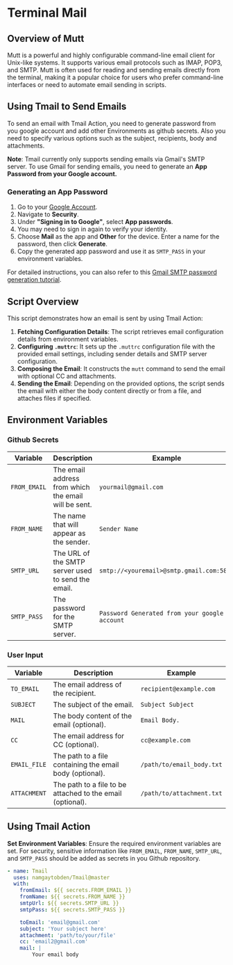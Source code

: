 # Terminal Mail

## Overview of Mutt

Mutt is a powerful and highly configurable command-line email client for Unix-like systems. It supports various email protocols such as IMAP, POP3, and SMTP. Mutt is often used for reading and sending emails directly from the terminal, making it a popular choice for users who prefer command-line interfaces or need to automate email sending in scripts.

## Using Tmail to Send Emails

To send an email with Tmail Action, you need to generate password from you google account and add other Environments as github secrets. Also you need to specify various options such as the subject, recipients, body and attachments.

**Note**: Tmail currently only supports sending emails via Gmail's SMTP server. To use Gmail for sending emails, you need to generate an **App Password from your Google account.** 

### Generating an App Password

1. Go to your [Google Account](https://myaccount.google.com/).
2. Navigate to **Security**.
3. Under **"Signing in to Google"**, select **App passwords**.
4. You may need to sign in again to verify your identity.
5. Choose **Mail** as the app and **Other** for the device. Enter a name for the password, then click **Generate**.
6. Copy the generated app password and use it as `SMTP_PASS` in your environment variables.

For detailed instructions, you can also refer to this [Gmail SMTP password generation tutorial](https://www.gmass.co/blog/gmail-smtp/).

## Script Overview

This script demonstrates how an email is sent by using Tmail Action:

1. **Fetching Configuration Details**: The script retrieves email configuration details from environment variables.
2. **Configuring `.muttrc`**: It sets up the `.muttrc` configuration file with the provided email settings, including sender details and SMTP server configuration.
3. **Composing the Email**: It constructs the `mutt` command to send the email with optional CC and attachments.
4. **Sending the Email**: Depending on the provided options, the script sends the email with either the body content directly or from a file, and attaches files if specified.

## Environment Variables

### Github Secrets
| Variable      | Description                                           | Example                                  |
|---------------|-------------------------------------------------------|------------------------------------------|
| `FROM_EMAIL`  | The email address from which the email will be sent.  | `yourmail@gmail.com`                     |
| `FROM_NAME`   | The name that will appear as the sender.              | `Sender Name`                            |
| `SMTP_URL`    | The URL of the SMTP server used to send the email.    | `smtp://<youremail>@smtp.gmail.com:587/` |
| `SMTP_PASS`   | The password for the SMTP server.                     | `Password Generated from your google account` |

### User Input
| Variable       | Description                                              | Example                        |
|----------------|----------------------------------------------------------|--------------------------------|
| `TO_EMAIL`     | The email address of the recipient.                      | `recipient@example.com`        |
| `SUBJECT`      | The subject of the email.                                | `Subject Subject`              |
| `MAIL`         | The body content of the email (optional).                | `Email Body.`                  |
| `CC`           | The email address for CC (optional).                     | `cc@example.com`               |
| `EMAIL_FILE`   | The path to a file containing the email body (optional). | `/path/to/email_body.txt`      |
| `ATTACHMENT`   | The path to a file to be attached to the email (optional). | `/path/to/attachment.txt`      |

## Using Tmail Action

**Set Environment Variables**: Ensure the required environment variables are set. For security, sensitive information like `FROM_EMAIL`, `FROM_NAME`, `SMTP_URL`, and `SMTP_PASS` should be added as secrets in you Github repository.

```yaml
- name: Tmail 
  uses: namgaytobden/Tmail@master
  with:
    fromEmail: ${{ secrets.FROM_EMAIL }}
    fromName: ${{ secrets.FROM_NAME }}
    smtpUrl: ${{ secrets.SMTP_URL }}
    smtpPass: ${{ secrets.SMTP_PASS }}

    toEmail: 'email@gmail.com'
    subject: 'Your subject here'
    attachment: 'path/to/your/file'
    cc: 'email2@gmail.com'
    mail: |
        Your email body 
```
